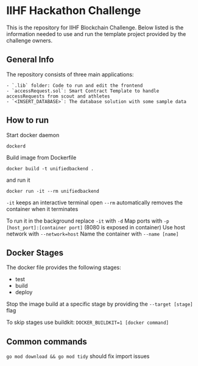 # IIHF Hackathon Challenge

This is the repository for IIHF Blockchain Challenge. Below listed is the information needed to use and run the template project provided by the challenge owners.

## General Info

The repository consists of three main applications:

    - `.lib` folder: Code to run and edit the frontend
    - `accessRequest.sol`: Smart Contract Template to handle accessRequests from scout and athletes
    - `<INSERT_DATABASE>`: The database solution with some sample data

## How to run

Start docker daemon

```
dockerd
```

Build image from Dockerfile

```
docker build -t unifiedbackend .
```

and run it

```
docker run -it --rm unifiedbackend
```

`-it` keeps an interactive terminal open
`--rm` automatically removes the container when it terminates

To run it in the background replace `-it` with `-d`
Map ports with `-p [host_port]:[container port]` (8080 is exposed in container)
Use host network with `--network=host`
Name the container with `--name [name]`

## Docker Stages

The docker file provides the following stages:

- test
- build
- deploy

Stop the image build at a specific stage by providing the
`--target [stage]` flag

To skip stages use buildkit:
`DOCKER_BUILDKIT=1 [docker command]`

## Common commands

`go mod download && go mod tidy` should fix import issues
